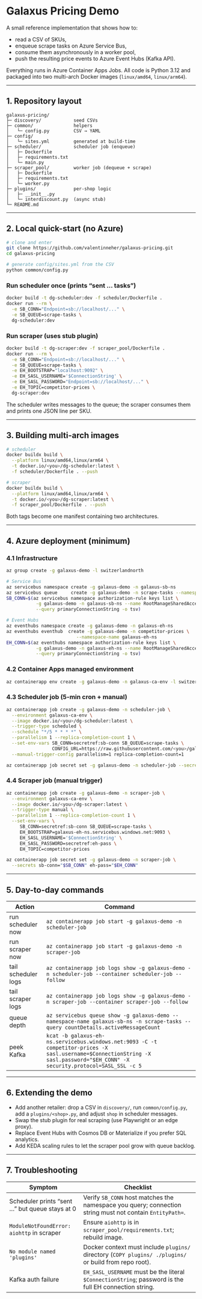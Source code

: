 # Galaxus Pricing Demo

A small reference implementation that shows how to:

* read a CSV of SKUs,
* enqueue scrape tasks on Azure Service Bus,
* consume them asynchronously in a worker pool,
* push the resulting price events to Azure Event Hubs (Kafka API).

Everything runs in Azure Container Apps Jobs.
All code is Python 3.12 and packaged into two multi-arch Docker images (`linux/amd64`, `linux/arm64`).

---

## 1. Repository layout

```
galaxus-pricing/
├─ discovery/            seed CSVs
├─ common/               helpers
│   └─ config.py         CSV → YAML
├─ config/
│   └─ sites.yml         generated at build-time
├─ scheduler/            scheduler job (enqueue)
│   ├─ Dockerfile
│   ├─ requirements.txt
│   └─ main.py
├─ scraper_pool/         worker job (dequeue + scrape)
│   ├─ Dockerfile
│   ├─ requirements.txt
│   └─ worker.py
├─ plugins/              per-shop logic
│   ├─ __init__.py
│   └─ interdiscount.py  (async stub)
└─ README.md
```

---

## 2. Local quick-start (no Azure)

```bash
# clone and enter
git clone https://github.com/valentinneher/galaxus-pricing.git
cd galaxus-pricing

# generate config/sites.yml from the CSV
python common/config.py
```

### Run scheduler once (prints “sent … tasks”)

```bash
docker build -t dg-scheduler:dev -f scheduler/Dockerfile .
docker run --rm \
  -e SB_CONN="Endpoint=sb://localhost/..." \
  -e SB_QUEUE=scrape-tasks \
  dg-scheduler:dev
```

### Run scraper (uses stub plugin)

```bash
docker build -t dg-scraper:dev -f scraper_pool/Dockerfile .
docker run --rm \
  -e SB_CONN="Endpoint=sb://localhost/..." \
  -e SB_QUEUE=scrape-tasks \
  -e EH_BOOTSTRAP="localhost:9092" \
  -e EH_SASL_USERNAME='$ConnectionString' \
  -e EH_SASL_PASSWORD="Endpoint=sb://localhost/..." \
  -e EH_TOPIC=competitor-prices \
  dg-scraper:dev
```

The scheduler writes messages to the queue; the scraper consumes them and prints one JSON line per SKU.

---

## 3. Building multi-arch images

```bash
# scheduler
docker buildx build \
  --platform linux/amd64,linux/arm64 \
  -t docker.io/<you>/dg-scheduler:latest \
  -f scheduler/Dockerfile . --push

# scraper
docker buildx build \
  --platform linux/amd64,linux/arm64 \
  -t docker.io/<you>/dg-scraper:latest \
  -f scraper_pool/Dockerfile . --push
```

Both tags become one manifest containing two architectures.

---

## 4. Azure deployment (minimum)

### 4.1 Infrastructure

```bash
az group create -g galaxus-demo -l switzerlandnorth

# Service Bus
az servicebus namespace create -g galaxus-demo -n galaxus-sb-ns
az servicebus queue     create -g galaxus-demo -n scrape-tasks --namespace-name galaxus-sb-ns
SB_CONN=$(az servicebus namespace authorization-rule keys list \
           -g galaxus-demo -n galaxus-sb-ns --name RootManageSharedAccessKey \
           --query primaryConnectionString -o tsv)

# Event Hubs
az eventhubs namespace create -g galaxus-demo -n galaxus-eh-ns
az eventhubs eventhub  create -g galaxus-demo -n competitor-prices \
                          --namespace-name galaxus-eh-ns
EH_CONN=$(az eventhubs namespace authorization-rule keys list \
           -g galaxus-demo -n galaxus-eh-ns --name RootManageSharedAccessKey \
           --query primaryConnectionString -o tsv)
```

### 4.2 Container Apps managed environment

```bash
az containerapp env create -g galaxus-demo -n galaxus-ca-env -l switzerlandnorth
```

### 4.3 Scheduler job (5-min cron + manual)

```bash
az containerapp job create -g galaxus-demo -n scheduler-job \
  --environment galaxus-ca-env \
  --image docker.io/<you>/dg-scheduler:latest \
  --trigger-type scheduled \
  --schedule "*/5 * * * *" \
  --parallelism 1 --replica-completion-count 1 \
  --set-env-vars SB_CONN=secretref:sb-conn SB_QUEUE=scrape-tasks \
                 CONFIG_URL=https://raw.githubusercontent.com/<you>/galaxus-pricing/main/config/sites.yml \
  --manual-trigger-config parallelism=1 replica-completion-count=1

az containerapp job secret set -g galaxus-demo -n scheduler-job --secrets sb-conn="$SB_CONN"
```

### 4.4 Scraper job (manual trigger)

```bash
az containerapp job create -g galaxus-demo -n scraper-job \
  --environment galaxus-ca-env \
  --image docker.io/<you>/dg-scraper:latest \
  --trigger-type manual \
  --parallelism 1 --replica-completion-count 1 \
  --set-env-vars \
     SB_CONN=secretref:sb-conn SB_QUEUE=scrape-tasks \
     EH_BOOTSTRAP=galaxus-eh-ns.servicebus.windows.net:9093 \
     EH_SASL_USERNAME='$ConnectionString' \
     EH_SASL_PASSWORD=secretref:eh-pass \
     EH_TOPIC=competitor-prices

az containerapp job secret set -g galaxus-demo -n scraper-job \
  --secrets sb-conn="$SB_CONN" eh-pass="$EH_CONN"
```

---

## 5. Day-to-day commands

| Action              | Command                                                                                                                                                                       |
| ------------------- | ----------------------------------------------------------------------------------------------------------------------------------------------------------------------------- |
| run scheduler now   | `az containerapp job start -g galaxus-demo -n scheduler-job`                                                                                                                  |
| run scraper now     | `az containerapp job start -g galaxus-demo -n scraper-job`                                                                                                                    |
| tail scheduler logs | `az containerapp job logs show -g galaxus-demo -n scheduler-job --container scheduler-job --follow`                                                                           |
| tail scraper logs   | `az containerapp job logs show -g galaxus-demo -n scraper-job --container scraper-job --follow`                                                                               |
| queue depth         | `az servicebus queue show -g galaxus-demo --namespace-name galaxus-sb-ns -n scrape-tasks --query countDetails.activeMessageCount`                                             |
| peek Kafka          | `kcat -b galaxus-eh-ns.servicebus.windows.net:9093 -C -t competitor-prices -X sasl.username=$ConnectionString -X sasl.password="$EH_CONN" -X security.protocol=SASL_SSL -c 5` |

---

## 6. Extending the demo

* Add another retailer: drop a CSV in `discovery/`, run `common/config.py`, add a `plugins/<shop>.py`, and adjust `shop` in scheduler messages.
* Swap the stub plugin for real scraping (use Playwright or an edge proxy).
* Replace Event Hubs with Cosmos DB or Materialize if you prefer SQL analytics.
* Add KEDA scaling rules to let the scraper pool grow with queue backlog.

---

## 7. Troubleshooting

| Symptom                                        | Checklist                                                                                                |
| ---------------------------------------------- | -------------------------------------------------------------------------------------------------------- |
| Scheduler prints “sent …” but queue stays at 0 | Verify `SB_CONN` host matches the namespace you query; connection string must not contain `EntityPath=`. |
| `ModuleNotFoundError: aiohttp` in scraper      | Ensure `aiohttp` is in `scraper_pool/requirements.txt`; rebuild image.                                   |
| `No module named 'plugins'`                    | Docker context must include `plugins/` directory (`COPY plugins/ ./plugins/` or build from repo root).   |
| Kafka auth failure                             | `EH_SASL_USERNAME` must be the literal `$ConnectionString`; password is the full EH connection string.   |
